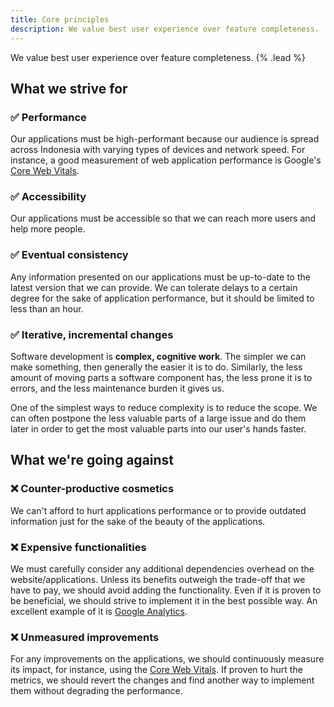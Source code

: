 ```yaml
---
title: Core principles
description: We value best user experience over feature completeness.
---
```


We value best user experience over feature completeness. {% .lead %}

## What we strive for

### ✅ Performance

Our applications must be high-performant because our audience is spread across Indonesia with varying types of devices and network speed. For instance, a good measurement of web application performance is Google's [Core Web Vitals](https://web.dev/vitals/).

### ✅ Accessibility

Our applications must be accessible so that we can reach more users and help more people.

### ✅ Eventual consistency

Any information presented on our applications must be up-to-date to the latest version that we can provide. We can tolerate delays to a certain degree for the sake of application performance, but it should be limited to less than an hour.

### ✅ Iterative, incremental changes

Software development is **complex, cognitive work**. The simpler we can make something, then generally the easier it is to do. Similarly, the less amount of moving parts a software component has, the less prone it is to errors, and the less maintenance burden it gives us.

One of the simplest ways to reduce complexity is to reduce the scope. We can often postpone the less valuable parts of a large issue and do them later in order to get the most valuable parts into our user's hands faster.

## What we're going against

### ❌ Counter-productive cosmetics

We can't afford to hurt applications performance or to provide outdated information just for the sake of the beauty of the applications.

### ❌ Expensive functionalities

We must carefully consider any additional dependencies overhead on the website/applications. Unless its benefits outweigh the trade-off that we have to pay, we should avoid adding the functionality. Even if it is proven to be beneficial, we should strive to implement it in the best possible way. An excellent example of it is [Google Analytics](https://github.com/kawalcovid19/wargabantuwarga.com/issues/18).

### ❌ Unmeasured improvements

For any improvements on the applications, we should continuously measure its impact, for instance, using the [Core Web Vitals](https://web.dev/vitals/). If proven to hurt the metrics, we should revert the changes and find another way to implement them without degrading the performance.
